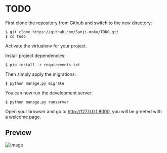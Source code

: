 # TODO

First clone the repository from Github and switch to the new directory:

    $ git clone https://github.com/Sanji-moku/TODO.git
    $ cd todo
    
Activate the virtualenv for your project.
    
Install project dependencies:

    $ pip install -r requirements.txt
    
    
Then simply apply the migrations:

    $ python manage.py migrate
    

You can now run the development server:

    $ python manage.py runserver

Open your browser and go to http://127.0.0.1:8000, you will be greeted with a welcome page.

## Preview

![image](https://user-images.githubusercontent.com/80407460/200920342-2055a42d-e373-4b50-8fe8-7e6150ac8ae0.png)
